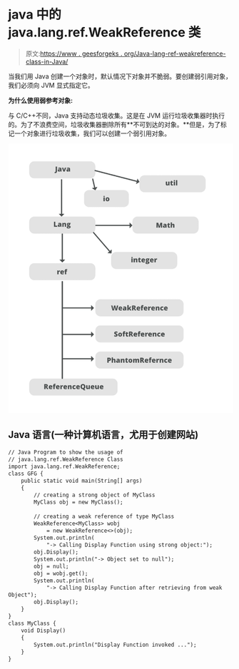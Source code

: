 # java 中的 java.lang.ref.WeakReference 类

> 原文:[https://www . geesforgeks . org/Java-lang-ref-weakreference-class-in-Java/](https://www.geeksforgeeks.org/java-lang-ref-weakreference-class-in-java/)

当我们用 Java 创建一个对象时，默认情况下对象并不脆弱。要创建弱引用对象，我们必须向 JVM 显式指定它。

**为什么使用弱参考对象:**

与 C/C++不同，Java 支持动态垃圾收集。这是在 JVM 运行垃圾收集器时执行的。为了不浪费空间，垃圾收集器删除所有**不可到达的对象。**但是，为了标记一个对象进行垃圾收集，我们可以创建一个弱引用对象。

![](img/0c3e2a20785a64550e7b37481bb99d2e.png)

## Java 语言(一种计算机语言，尤用于创建网站)

```
// Java Program to show the usage of
// java.lang.ref.WeakReference Class
import java.lang.ref.WeakReference;
class GFG {
    public static void main(String[] args)
    {
        // creating a strong object of MyClass
        MyClass obj = new MyClass();

        // creating a weak reference of type MyClass
        WeakReference<MyClass> wobj
            = new WeakReference<>(obj);
        System.out.println(
            "-> Calling Display Function using strong object:");
        obj.Display();
        System.out.println("-> Object set to null");
        obj = null;
        obj = wobj.get();
        System.out.println(
            "-> Calling Display Function after retrieving from weak Object");
        obj.Display();
    }
}
class MyClass {
    void Display()
    {
        System.out.println("Display Function invoked ...");
    }
}
```